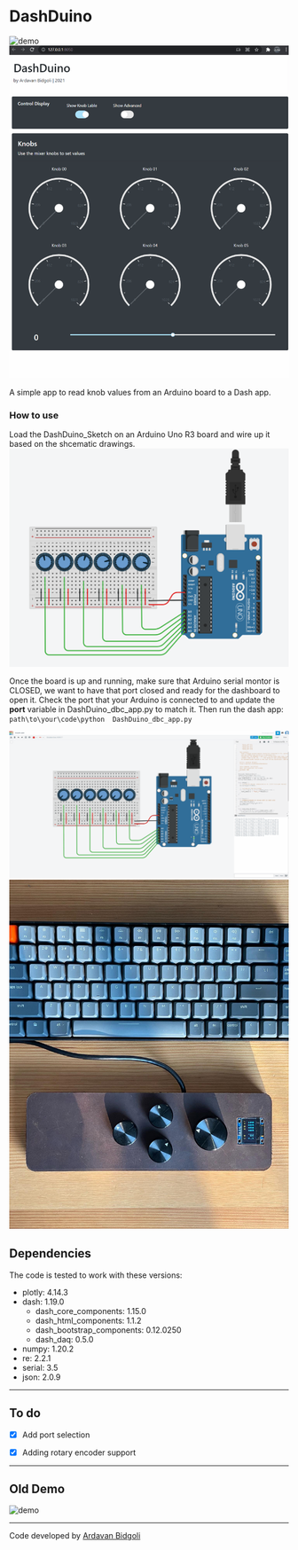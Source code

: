 # DashDuino

![demo](/media/test_device.gif?raw=true)
![demo](/media/demo_v01.gif?raw=true)

A simple app to read knob values from an Arduino board to a Dash app.


### How to use

Load the DashDuino_Sketch on an Arduino Uno R3 board and wire up it based on the shcematic drawings. 
![demo](/media/board_small.png)

Once the board is up and running, make sure that Arduino serial montor is CLOSED, we want to have that port closed and ready for the dashboard to open it.
Check the port that your Arduino is connected to and update the **port** variable in DashDuino_dbc_app.py to match it. Then run the dash app:
`path\to\your\code\python  DashDuino_dbc_app.py`

![demo](/media/simulation.gif?raw=true)
![demo](/media/device.JPG)

## Dependencies

The code is tested to work with these versions:

* plotly: 4.14.3
* dash: 1.19.0
  * dash_core_components: 1.15.0
  * dash_html_components: 1.1.2
  * dash_bootstrap_components: 0.12.0250
  * dash_daq: 0.5.0
* numpy: 1.20.2
* re: 2.2.1
* serial: 3.5
* json: 2.0.9

---

## To do

* [x] Add port selection

* [x] Adding rotary encoder support

---

## Old Demo

![demo](/media/DashDuino_demo.gif?raw=true)

---
Code developed by [Ardavan Bidgoli](ardavan.io)